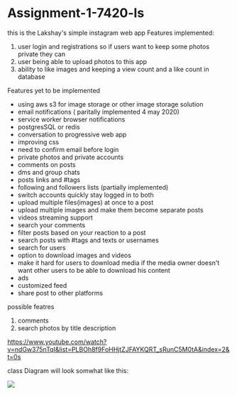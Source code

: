 # Assignment-1-7420-ls
this is the Lakshay's simple instagram web app 
Features implemented:
1. user login and registrations so if users want to keep some photos private they can
2. user being able to upload photos to this app
3. ability to like images and keeping a view count and a like count in database

Features yet to be implemented 
- using aws s3 for image storage or other image storage solution
- email notifications ( paritally implemented 4 may 2020)
- service worker browser notifications 
- postgresSQL or redis
- conversation to progressive web app
- improving css
- need to confirm email before login
- private photos and private accounts
- comments on posts
- dms and group chats
- posts links and #tags
- following and followers lists (partially implemented)
- switch accounts quickly stay logged in to both
- upload multiple files(images) at once to a post 
- upload multiple images and make them become separate posts 
- videos streaming support
- search your comments 
- filter posts based on your reaction to a post
- search posts with #tags and texts or usernames 
- search for users
- option to download images and videos 
- make it hard for users to download media if the media owner doesn't want other users to be able to download his content
- ads
- customized feed
- share post to other platforms



possible featres
1. comments
2. search photos by title description


https://www.youtube.com/watch?v=ndGw375nTqI&list=PLBOh8f9FoHHjtZJFAYKQRT_sRunC5M0tA&index=2&t=0s


class Diagram will look somwhat like this:

![](https://i.imgur.com/HLYDzQZ.png)
